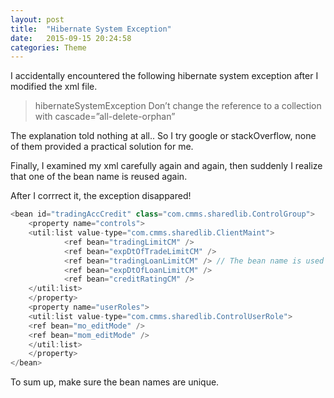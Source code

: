 ```yaml
---
layout: post
title:  "Hibernate System Exception"
date:   2015-09-15 20:24:58
categories: Theme
---
```


I accidentally encountered the following hibernate system exception after I modified the xml file.

> hibernateSystemException Don’t change the reference to a collection with cascade=”all-delete-orphan”

The explanation told nothing at all.. So I try google or stackOverflow, none of them provided a practical solution for me.

Finally, I examined my xml carefully again and again, then suddenly I realize that one of the bean name is reused again.

After I corrrect it, the exception disappared!

```java
<bean id="tradingAccCredit" class="com.cmms.sharedlib.ControlGroup">
    <property name="controls">
    <util:list value-type="com.cmms.sharedlib.ClientMaint">
            <ref bean="tradingLimitCM" />
            <ref bean="expDtOfTradeLimitCM" />
            <ref bean="tradingLoanLimitCM" /> // The bean name is used previously in another xml
            <ref bean="expDtOfLoanLimitCM" />
            <ref bean="creditRatingCM" />
    </util:list>
    </property>
    <property name="userRoles">
    <util:list value-type="com.cmms.sharedlib.ControlUserRole">
    <ref bean="mo_editMode" />
    <ref bean="mom_editMode" />
    </util:list>
    </property>
</bean>
```

To sum up, make sure the bean names are unique.
